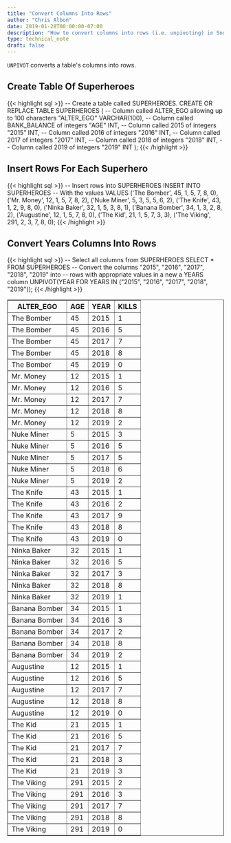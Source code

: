 ```yaml
---
title: "Convert Columns Into Rows"
author: "Chris Albon"
date: 2019-01-28T00:00:00-07:00
description: "How to convert columns into rows (i.e. unpivoting) in Snowflake using SQL."
type: technical_note
draft: false
---
```


`UNPIVOT` converts a table's columns into rows.

## Create Table Of Superheroes

{{< highlight sql >}}
-- Create a table called SUPERHEROES.
CREATE OR REPLACE TABLE SUPERHEROES (
  -- Column called ALTER_EGO allowing up to 100 characters
  "ALTER_EGO" VARCHAR(100),
  -- Column called BANK_BALANCE of integers
  "AGE" INT,
  -- Column called 2015 of integers
  "2015" INT,
  -- Column called 2016 of integers
  "2016" INT,
  -- Column called 2017 of integers
  "2017" INT,
  -- Column called 2018 of integers
  "2018" INT,
  -- Column called 2019 of integers
  "2019" INT
);
{{< /highlight >}}

## Insert Rows For Each Superhero

{{< highlight sql >}}
-- Insert rows into SUPERHEROES
INSERT INTO SUPERHEROES 
    -- With the values
    VALUES
    ('The Bomber', 45, 1, 5, 7, 8, 0),
    ('Mr. Money', 12, 1, 5, 7, 8, 2),
    ('Nuke Miner', 5, 3, 5, 5, 6, 2),
    ('The Knife', 43, 1, 2, 9, 8, 0),
    ('Ninka Baker', 32, 1, 5, 3, 8, 1),
    ('Banana Bomber', 34, 1, 3, 2, 8, 2),
    ('Augustine', 12, 1, 5, 7, 8, 0),
    ('The Kid', 21, 1, 5, 7, 3, 3),
    ('The Viking', 291, 2, 3, 7, 8, 0);
{{< /highlight >}}

## Convert Years Columns Into Rows

{{< highlight sql >}}
-- Select all columns from SUPERHEROES
SELECT * FROM SUPERHEROES
-- Convert the columns "2015", "2016", "2017", "2018", "2019" into
-- rows with appropriate values in a new a YEARS column 
UNPIVOT(YEAR FOR YEARS IN ("2015", "2016", "2017", "2018", "2019"));
{{< /highlight >}}
<table border=1>
    <thead>
        <tr>
            <th>ALTER_EGO</th>
            <th>AGE</th>
            <th>YEAR</th>
            <th>KILLS</th>
        </tr>
    </thead>
    <tbody>
        <tr>
            <td>The Bomber</td>
            <td>45</td>
            <td>2015</td>
            <td>1</td>
        </tr>
        <tr>
            <td>The Bomber</td>
            <td>45</td>
            <td>2016</td>
            <td>5</td>
        </tr>
        <tr>
            <td>The Bomber</td>
            <td>45</td>
            <td>2017</td>
            <td>7</td>
        </tr>
        <tr>
            <td>The Bomber</td>
            <td>45</td>
            <td>2018</td>
            <td>8</td>
        </tr>
        <tr>
            <td>The Bomber</td>
            <td>45</td>
            <td>2019</td>
            <td>0</td>
        </tr>
        <tr>
            <td>Mr. Money</td>
            <td>12</td>
            <td>2015</td>
            <td>1</td>
        </tr>
        <tr>
            <td>Mr. Money</td>
            <td>12</td>
            <td>2016</td>
            <td>5</td>
        </tr>
        <tr>
            <td>Mr. Money</td>
            <td>12</td>
            <td>2017</td>
            <td>7</td>
        </tr>
        <tr>
            <td>Mr. Money</td>
            <td>12</td>
            <td>2018</td>
            <td>8</td>
        </tr>
        <tr>
            <td>Mr. Money</td>
            <td>12</td>
            <td>2019</td>
            <td>2</td>
        </tr>
        <tr>
            <td>Nuke Miner</td>
            <td>5</td>
            <td>2015</td>
            <td>3</td>
        </tr>
        <tr>
            <td>Nuke Miner</td>
            <td>5</td>
            <td>2016</td>
            <td>5</td>
        </tr>
        <tr>
            <td>Nuke Miner</td>
            <td>5</td>
            <td>2017</td>
            <td>5</td>
        </tr>
        <tr>
            <td>Nuke Miner</td>
            <td>5</td>
            <td>2018</td>
            <td>6</td>
        </tr>
        <tr>
            <td>Nuke Miner</td>
            <td>5</td>
            <td>2019</td>
            <td>2</td>
        </tr>
        <tr>
            <td>The Knife</td>
            <td>43</td>
            <td>2015</td>
            <td>1</td>
        </tr>
        <tr>
            <td>The Knife</td>
            <td>43</td>
            <td>2016</td>
            <td>2</td>
        </tr>
        <tr>
            <td>The Knife</td>
            <td>43</td>
            <td>2017</td>
            <td>9</td>
        </tr>
        <tr>
            <td>The Knife</td>
            <td>43</td>
            <td>2018</td>
            <td>8</td>
        </tr>
        <tr>
            <td>The Knife</td>
            <td>43</td>
            <td>2019</td>
            <td>0</td>
        </tr>
        <tr>
            <td>Ninka Baker</td>
            <td>32</td>
            <td>2015</td>
            <td>1</td>
        </tr>
        <tr>
            <td>Ninka Baker</td>
            <td>32</td>
            <td>2016</td>
            <td>5</td>
        </tr>
        <tr>
            <td>Ninka Baker</td>
            <td>32</td>
            <td>2017</td>
            <td>3</td>
        </tr>
        <tr>
            <td>Ninka Baker</td>
            <td>32</td>
            <td>2018</td>
            <td>8</td>
        </tr>
        <tr>
            <td>Ninka Baker</td>
            <td>32</td>
            <td>2019</td>
            <td>1</td>
        </tr>
        <tr>
            <td>Banana Bomber</td>
            <td>34</td>
            <td>2015</td>
            <td>1</td>
        </tr>
        <tr>
            <td>Banana Bomber</td>
            <td>34</td>
            <td>2016</td>
            <td>3</td>
        </tr>
        <tr>
            <td>Banana Bomber</td>
            <td>34</td>
            <td>2017</td>
            <td>2</td>
        </tr>
        <tr>
            <td>Banana Bomber</td>
            <td>34</td>
            <td>2018</td>
            <td>8</td>
        </tr>
        <tr>
            <td>Banana Bomber</td>
            <td>34</td>
            <td>2019</td>
            <td>2</td>
        </tr>
        <tr>
            <td>Augustine</td>
            <td>12</td>
            <td>2015</td>
            <td>1</td>
        </tr>
        <tr>
            <td>Augustine</td>
            <td>12</td>
            <td>2016</td>
            <td>5</td>
        </tr>
        <tr>
            <td>Augustine</td>
            <td>12</td>
            <td>2017</td>
            <td>7</td>
        </tr>
        <tr>
            <td>Augustine</td>
            <td>12</td>
            <td>2018</td>
            <td>8</td>
        </tr>
        <tr>
            <td>Augustine</td>
            <td>12</td>
            <td>2019</td>
            <td>0</td>
        </tr>
        <tr>
            <td>The Kid</td>
            <td>21</td>
            <td>2015</td>
            <td>1</td>
        </tr>
        <tr>
            <td>The Kid</td>
            <td>21</td>
            <td>2016</td>
            <td>5</td>
        </tr>
        <tr>
            <td>The Kid</td>
            <td>21</td>
            <td>2017</td>
            <td>7</td>
        </tr>
        <tr>
            <td>The Kid</td>
            <td>21</td>
            <td>2018</td>
            <td>3</td>
        </tr>
        <tr>
            <td>The Kid</td>
            <td>21</td>
            <td>2019</td>
            <td>3</td>
        </tr>
        <tr>
            <td>The Viking</td>
            <td>291</td>
            <td>2015</td>
            <td>2</td>
        </tr>
        <tr>
            <td>The Viking</td>
            <td>291</td>
            <td>2016</td>
            <td>3</td>
        </tr>
        <tr>
            <td>The Viking</td>
            <td>291</td>
            <td>2017</td>
            <td>7</td>
        </tr>
        <tr>
            <td>The Viking</td>
            <td>291</td>
            <td>2018</td>
            <td>8</td>
        </tr>
        <tr>
            <td>The Viking</td>
            <td>291</td>
            <td>2019</td>
            <td>0</td>
        </tr>
    </tbody>
</table>